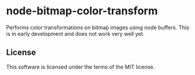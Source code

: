 # node-bitmap-color-transform

Performs color transformations on bitmap images using node buffers.
This is in early development and does not work very well yet.

## License

This software is licensed under the terms of the MIT license.
